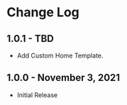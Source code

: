 # Change Log

## 1.0.1 - TBD
- Add Custom Home Template.

## 1.0.0 - November 3, 2021
- Initial Release